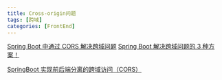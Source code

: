 ```yaml
---
title: Cross-origin问题
tags: [跨域]
categories: [FrontEnd]
---
```

[Spring Boot 中通过 CORS 解决跨域问题](https://mp.weixin.qq.com/s/Mm-xicuTVhjFM2ECxIU2QQ)
[Spring Boot 解决跨域问题的 3 种方案！](https://mp.weixin.qq.com/s/1Y4eEckZedjiH1cq0Z66XQ)

[SpringBoot 实现前后端分离的跨域访问（CORS）](https://mp.weixin.qq.com/s/-KnnyYsVJY58f7tBF4L9cw)



